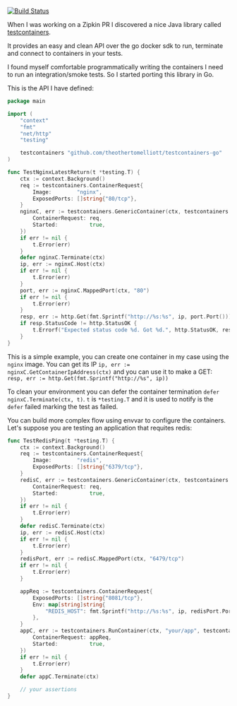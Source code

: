 [![Build Status](https://travis-ci.org/testcontainers/testcontainers-go.svg?branch=master)](https://travis-ci.org/testcontainers/testcontainers-go)

When I was working on a Zipkin PR I discovered a nice Java library called
[testcontainers](https://www.testcontainers.org/).

It provides an easy and clean API over the go docker sdk to run, terminate and
connect to containers in your tests.

I found myself comfortable programmatically writing the containers I need to run
an integration/smoke tests. So I started porting this library in Go.


This is the API I have defined:

```go
package main

import (
	"context"
	"fmt"
	"net/http"
	"testing"

	testcontainers "github.com/theothertomelliott/testcontainers-go"
)

func TestNginxLatestReturn(t *testing.T) {
	ctx := context.Background()
	req := testcontainers.ContainerRequest{
		Image:        "nginx",
		ExposedPorts: []string{"80/tcp"},
	}
	nginxC, err := testcontainers.GenericContainer(ctx, testcontainers.GenericContainerRequest{
		ContainerRequest: req,
		Started:          true,
	})
	if err != nil {
		t.Error(err)
	}
	defer nginxC.Terminate(ctx)
	ip, err := nginxC.Host(ctx)
	if err != nil {
		t.Error(err)
	}
	port, err := nginxC.MappedPort(ctx, "80")
	if err != nil {
		t.Error(err)
	}
	resp, err := http.Get(fmt.Sprintf("http://%s:%s", ip, port.Port()))
	if resp.StatusCode != http.StatusOK {
		t.Errorf("Expected status code %d. Got %d.", http.StatusOK, resp.StatusCode)
	}
}
```
This is a simple example, you can create one container in my case using the
`nginx` image. You can get its IP `ip, err := nginxC.GetContainerIpAddress(ctx)` and you
can use it to make a GET: `resp, err := http.Get(fmt.Sprintf("http://%s", ip))`

To clean your environment you can defer the container termination `defer
nginxC.Terminate(ctx, t)`. `t` is `*testing.T` and it is used to notify is the
`defer` failed marking the test as failed.

You can build more complex flow using envvar to configure the containers. Let's
suppose you are testing an application that requites redis:

```go
func TestRedisPing(t *testing.T) {
	ctx := context.Background()
	req := testcontainers.ContainerRequest{
		Image:        "redis",
		ExposedPorts: []string{"6379/tcp"},
	}
	redisC, err := testcontainers.GenericContainer(ctx, testcontainers.GenericContainerRequest{
		ContainerRequest: req,
		Started:          true,
	})
	if err != nil {
		t.Error(err)
	}
	defer redisC.Terminate(ctx)
	ip, err := redisC.Host(ctx)
	if err != nil {
		t.Error(err)
	}
	redisPort, err := redisC.MappedPort(ctx, "6479/tcp")
	if err != nil {
		t.Error(err)
	}

	appReq := testcontainers.ContainerRequest{
		ExposedPorts: []string{"8081/tcp"},
		Env: map[string]string{
			"REDIS_HOST": fmt.Sprintf("http://%s:%s", ip, redisPort.Port()),
		},
	}
	appC, err := testcontainers.RunContainer(ctx, "your/app", testcontainers.GenericContainerRequest{
		ContainerRequest: appReq,
		Started:          true,
	})
	if err != nil {
		t.Error(err)
	}
	defer appC.Terminate(ctx)

	// your assertions
}
```
